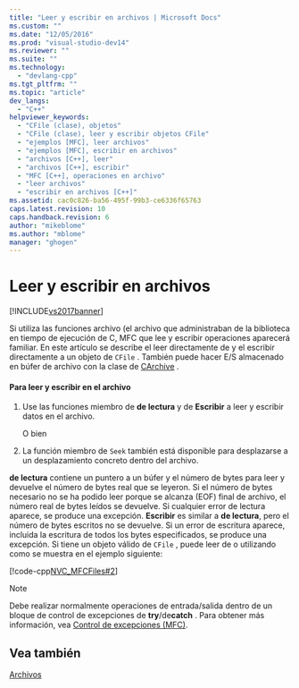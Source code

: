 ```yaml
---
title: "Leer y escribir en archivos | Microsoft Docs"
ms.custom: ""
ms.date: "12/05/2016"
ms.prod: "visual-studio-dev14"
ms.reviewer: ""
ms.suite: ""
ms.technology: 
  - "devlang-cpp"
ms.tgt_pltfrm: ""
ms.topic: "article"
dev_langs: 
  - "C++"
helpviewer_keywords: 
  - "CFile (clase), objetos"
  - "CFile (clase), leer y escribir objetos CFile"
  - "ejemplos [MFC], leer archivos"
  - "ejemplos [MFC], escribir en archivos"
  - "archivos [C++], leer"
  - "archivos [C++], escribir"
  - "MFC [C++], operaciones en archivo"
  - "leer archivos"
  - "escribir en archivos [C++]"
ms.assetid: cac0c826-ba56-495f-99b3-ce6336f65763
caps.latest.revision: 10
caps.handback.revision: 6
author: "mikeblome"
ms.author: "mblome"
manager: "ghogen"
---
```

# Leer y escribir en archivos
[!INCLUDE[vs2017banner](../assembler/inline/includes/vs2017banner.md)]

Si utiliza las funciones archivo \(el archivo que administraban de la biblioteca en tiempo de ejecución de C, MFC que lee y escribir operaciones aparecerá familiar.  En este artículo se describe el leer directamente de y el escribir directamente a un objeto de `CFile` .  También puede hacer E\/S almacenado en búfer de archivo con la clase de [CArchive](../mfc/reference/carchive-class.md) .  
  
#### Para leer y escribir en el archivo  
  
1.  Use las funciones miembro de **de lectura** y de **Escribir** a leer y escribir datos en el archivo.  
  
     O bien  
  
2.  La función miembro de `Seek` también está disponible para desplazarse a un desplazamiento concreto dentro del archivo.  
  
 **de lectura** contiene un puntero a un búfer y el número de bytes para leer y devuelve el número de bytes real que se leyeron.  Si el número de bytes necesario no se ha podido leer porque se alcanza \(EOF\) final de archivo, el número real de bytes leídos se devuelve.  Si cualquier error de lectura aparece, se produce una excepción.  **Escribir** es similar a **de lectura**, pero el número de bytes escritos no se devuelve.  Si un error de escritura aparece, incluida la escritura de todos los bytes especificados, se produce una excepción.  Si tiene un objeto válido de `CFile` , puede leer de o utilizando como se muestra en el ejemplo siguiente:  
  
 [!code-cpp[NVC_MFCFiles#2](../mfc/codesnippet/CPP/reading-and-writing-files_1.cpp)]  
  
> [!NOTE]
>  Debe realizar normalmente operaciones de entrada\/salida dentro de un bloque de control de excepciones de **try**\/de**catch** .  Para obtener más información, vea [Control de excepciones \(MFC\)](../mfc/exception-handling-in-mfc.md).  
  
## Vea también  
 [Archivos](../mfc/files-in-mfc.md)